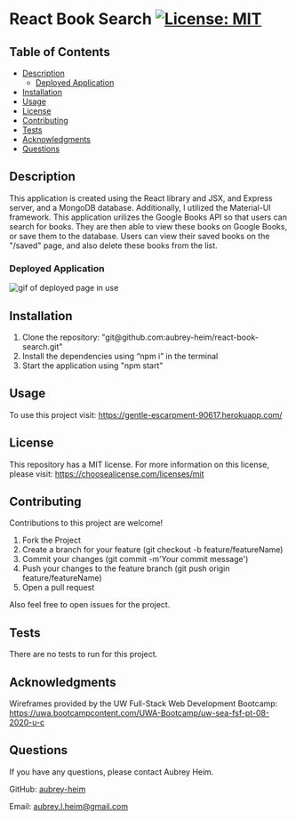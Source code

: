 # React Book Search [![License: MIT](https://img.shields.io/badge/License-MIT-yellow.svg)](https://opensource.org/licenses/MIT)

## Table of Contents
* [Description](#description)
    * [Deployed Application](#deployed-application)
* [Installation](#installation)
* [Usage](#usage)
* [License](#license)
* [Contributing](#contributing)
* [Tests](#tests)
* [Acknowledgments](#acknowledgments)
* [Questions](#questions)
    
## Description
This application is created using the React library and JSX, and Express server, and a MongoDB database. Additionally, I utilized the Material-UI framework. This application urilizes the Google Books API so that users can search for books. They are then able to view these books on Google Books, or save them to the database. Users can view their saved books on the "/saved" page, and also delete these books from the list.

### Deployed Application
<img src="./deployed.gif" alt="gif of deployed page in use">

## Installation
<ol>
<li>Clone the repository: "git@github.com:aubrey-heim/react-book-search.git"</li>
<li>Install the dependencies using “npm i” in the terminal</li>
<li>Start the application using "npm start"</li>
</ol>

## Usage
To use this project visit: https://gentle-escarpment-90617.herokuapp.com/

## License
This repository has a MIT license. For more information on this license, please visit: https://choosealicense.com/licenses/mit     

## Contributing
Contributions to this project are welcome!
<ol>
    <li>Fork the Project</li>
    <li>Create a branch for your feature (git checkout -b feature/featureName)</li>
    <li>Commit your changes (git commit -m'Your commit message')</li>
    <li>Push your changes to the feature branch (git push origin feature/featureName)</li>
    <li>Open a pull request</li>
</ol>

Also feel free to open issues for the project.

## Tests
There are no tests to run for this project.

## Acknowledgments
Wireframes provided by the UW Full-Stack Web Development Bootcamp: https://uwa.bootcampcontent.com/UWA-Bootcamp/uw-sea-fsf-pt-08-2020-u-c

## Questions
If you have any questions, please contact Aubrey Heim.

GitHub: [aubrey-heim](https://github.com/aubrey-heim)

Email: [aubrey.l.heim@gmail.com](mailto:aubrey.l.heim@gmail.com)

